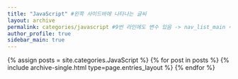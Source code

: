 ```yaml
---
title: "JavaScript" #왼쪽 사이드바에 나타나는 글씨
layout: archive
permalink: categories/javascript #9번 라인에도 변수 있음 -> nav_list_main 수정해야함
author_profile: true
sidebar_main: true
---
```


{% assign posts = site.categories.JavaScript %}
{% for post in posts %} {% include archive-single.html type=page.entries_layout %} {% endfor %}
